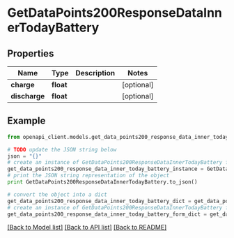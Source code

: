 # GetDataPoints200ResponseDataInnerTodayBattery


## Properties
Name | Type | Description | Notes
------------ | ------------- | ------------- | -------------
**charge** | **float** |  | [optional] 
**discharge** | **float** |  | [optional] 

## Example

```python
from openapi_client.models.get_data_points200_response_data_inner_today_battery import GetDataPoints200ResponseDataInnerTodayBattery

# TODO update the JSON string below
json = "{}"
# create an instance of GetDataPoints200ResponseDataInnerTodayBattery from a JSON string
get_data_points200_response_data_inner_today_battery_instance = GetDataPoints200ResponseDataInnerTodayBattery.from_json(json)
# print the JSON string representation of the object
print GetDataPoints200ResponseDataInnerTodayBattery.to_json()

# convert the object into a dict
get_data_points200_response_data_inner_today_battery_dict = get_data_points200_response_data_inner_today_battery_instance.to_dict()
# create an instance of GetDataPoints200ResponseDataInnerTodayBattery from a dict
get_data_points200_response_data_inner_today_battery_form_dict = get_data_points200_response_data_inner_today_battery.from_dict(get_data_points200_response_data_inner_today_battery_dict)
```
[[Back to Model list]](../README.md#documentation-for-models) [[Back to API list]](../README.md#documentation-for-api-endpoints) [[Back to README]](../README.md)


